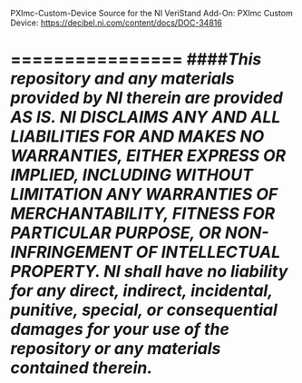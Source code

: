 PXImc-Custom-Device
Source for the NI VeriStand Add-On: PXImc Custom Device: https://decibel.ni.com/content/docs/DOC-34816

================
####*This repository and any materials provided by NI therein are provided AS IS. NI DISCLAIMS ANY AND ALL LIABILITIES FOR AND MAKES NO WARRANTIES, EITHER EXPRESS OR IMPLIED, INCLUDING WITHOUT LIMITATION ANY WARRANTIES OF MERCHANTABILITY, FITNESS FOR  PARTICULAR PURPOSE, OR NON-INFRINGEMENT OF INTELLECTUAL PROPERTY. NI shall have no liability for any direct, indirect, incidental, punitive, special, or consequential damages for your use of the repository or any materials contained therein.*
================

